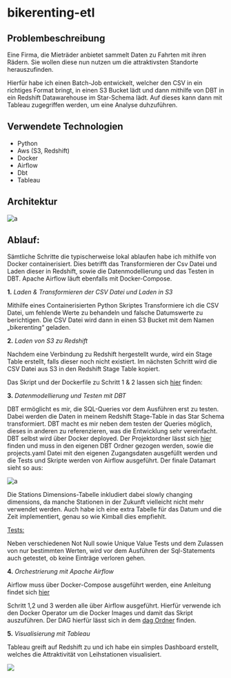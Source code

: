 # bikerenting-etl

## Problembeschreibung

Eine Firma, die Mieträder anbietet sammelt Daten zu Fahrten mit ihren Rädern. Sie wollen diese nun nutzen um die attraktivsten Standorte herauszufinden.

Hierfür habe ich einen Batch-Job entwickelt, welcher den CSV in ein richtiges Format bringt, in einen S3 Bucket lädt und dann mithilfe von DBT in ein Redshift Datawarehouse im Star-Schema lädt. Auf dieses kann dann mit Tableau zugegriffen werden, um eine Analyse duhzuführen.

## Verwendete Technologien

- Python 
- Aws (S3, Redshift) 
- Docker 
- Airflow 
- Dbt 
- Tableau 

## Architektur
![a](https://github.com/SurlaRoute14/aws_bikerenting_etl/blob/main/bilder/ARCHITEKTUR-2.png)


## Ablauf: 

Sämtliche Schritte die typischerweise lokal ablaufen habe ich mithilfe von Docker containerisiert. Dies betrifft das Transformieren der Csv Datei und Laden dieser in Redshift, sowie die Datenmodellierung und das Testen in DBT. Apache Airflow läuft ebenfalls mit Docker-Compose. 

**1.** *Laden & Transformieren der CSV Datei und Laden in S3*

Mithilfe eines Containerisierten Python Skriptes Transformiere ich die CSV Datei, um fehlende Werte zu behandeln und falsche Datumswerte                                   zu berichtigen. Die CSV Datei  wird dann in einen S3 Bucket mit dem Namen „bikerenting“ geladen. 

**2.** *Laden von S3 zu Redshift*

Nachdem eine Verbindung zu Redshift hergestellt wurde, wird ein Stage Table erstellt, falls dieser noch nicht existiert. Im nächsten Schritt wird die CSV Datei aus S3 in den Redshift Stage Table kopiert. 

Das Skript und der Dockerfile zu Schritt 1 & 2 lassen sich [hier](https://github.com/SurlaRoute14/bikerenting-etl/tree/main/python_script_container) finden: 

**3.** *Datenmodellierung und Testen mit DBT*

DBT ermöglicht es mir, die SQL-Queries vor dem Ausführen erst zu testen. Dabei werden die Daten in meinem Redshift Stage-Table in das Star Schema transformiert. DBT macht es mir neben dem testen der Queries möglich, dieses in anderen zu referenzieren, was die Entwicklung sehr vereinfacht.
DBT selbst wird über Docker deployed. Der Projektordner lässt sich [hier](https://github.com/SurlaRoute14/bikerenting-etl/tree/main/dbt) finden und muss in den eigenen DBT Ordner gezogen werden, sowie die projects.yaml Datei mit den eigenen Zugangsdaten ausgefüllt werden und die Tests und Skripte werden von Airflow ausgeführt. 
Der finale Datamart sieht so aus:

![a](https://github.com/SurlaRoute14/aws_bikerenting_etl/blob/main/bilder/datamart.png)

Die Stations Dimensions-Tabelle inkludiert dabei slowly changing dimensions, da manche Stationen in der Zukunft vielleicht nicht mehr verwendet werden. 
Auch habe ich eine extra Tabelle für das Datum und die Zeit implementiert, genau so wie Kimball dies empfiehlt. 

<ins>Tests:</ins>

Neben verschiedenen Not Null sowie Unique Value Tests und dem Zulassen von nur bestimmten Werten, wird vor dem Ausführen der Sql-Statements auch getestet, ob keine Einträge verloren gehen. 

**4.** *Orchestrierung mit Apache Airflow*

Airflow muss über Docker-Compose ausgeführt werden, eine Anleitung findet sich [hier](https://airflow.apache.org/docs/apache-airflow/stable/howto/docker-compose/index.html) 

Schritt 1,2 und 3 werden alle über Airflow ausgeführt. Hierfür verwende ich den Docker Operator um die Docker Images und damit das Skript auszuführen. Der DAG hierfür lässt sich in dem [dag Ordner](https://github.com/SurlaRoute14/bikerenting-etl/tree/main/dag) finden. 

**5.** *Visualisierung mit Tableau*

Tableau greift auf Redshift zu und ich habe ein simples Dashboard erstellt, welches die Attraktivität von Leihstationen visualisiert. 

![](https://github.com/SurlaRoute14/aws_bikerenting_etl/blob/main/bilder/dashboard.png)

